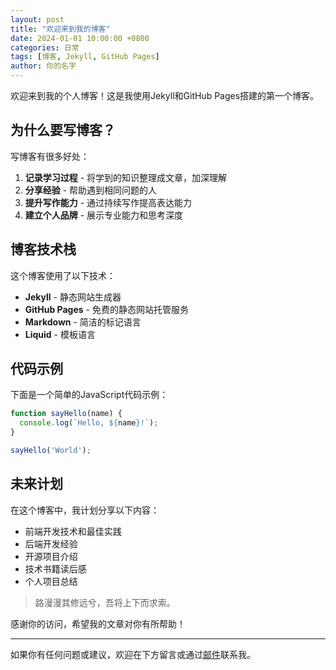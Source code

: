 ```yaml
---
layout: post
title: "欢迎来到我的博客"
date: 2024-01-01 10:00:00 +0800
categories: 日常
tags: [博客, Jekyll, GitHub Pages]
author: 你的名字
---
```


欢迎来到我的个人博客！这是我使用Jekyll和GitHub Pages搭建的第一个博客。

## 为什么要写博客？

写博客有很多好处：

1. **记录学习过程** - 将学到的知识整理成文章，加深理解
2. **分享经验** - 帮助遇到相同问题的人
3. **提升写作能力** - 通过持续写作提高表达能力
4. **建立个人品牌** - 展示专业能力和思考深度

## 博客技术栈

这个博客使用了以下技术：

- **Jekyll** - 静态网站生成器
- **GitHub Pages** - 免费的静态网站托管服务
- **Markdown** - 简洁的标记语言
- **Liquid** - 模板语言

## 代码示例

下面是一个简单的JavaScript代码示例：

```javascript
function sayHello(name) {
  console.log(`Hello, ${name}!`);
}

sayHello('World');
```

## 未来计划

在这个博客中，我计划分享以下内容：

- 前端开发技术和最佳实践
- 后端开发经验
- 开源项目介绍
- 技术书籍读后感
- 个人项目总结

> 路漫漫其修远兮，吾将上下而求索。

感谢你的访问，希望我的文章对你有所帮助！

---

如果你有任何问题或建议，欢迎在下方留言或通过[邮件](mailto:your-email@example.com)联系我。
